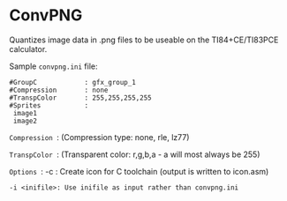 # ConvPNG

Quantizes image data in .png files to be useable on the TI84+CE/TI83PCE calculator.

Sample `convpng.ini` file:

```
#GroupC            : gfx_group_1
#Compression       : none
#TranspColor       : 255,255,255,255
#Sprites           :
 image1
 image2
```

`Compression `: (Compression type: none, rle, lz77)

`TranspColor `: (Transparent color: r,g,b,a - a will most always be 255)

`Options `:
    -c <description>: Create icon for C toolchain (output is written to icon.asm)
    
    -i <inifile>: Use inifile as input rather than convpng.ini
